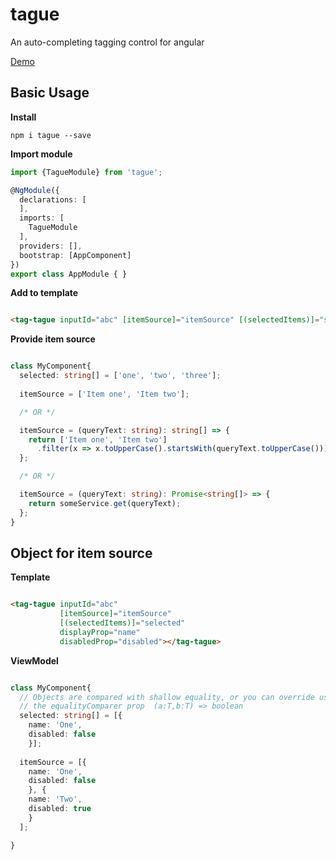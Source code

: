 # tague

An auto-completing tagging control for angular 

[Demo](https://stackblitz.com/edit/angular-jgfknn)

## Basic Usage

**Install**
```
npm i tague --save
```

**Import module**
```typescript
import {TagueModule} from 'tague';

@NgModule({
  declarations: [
  ],
  imports: [
    TagueModule
  ],
  providers: [],
  bootstrap: [AppComponent]
})
export class AppModule { }

```

**Add to template**
```html

<tag-tague inputId="abc" [itemSource]="itemSource" [(selectedItems)]="selected"></tag-tague>

```

**Provide item source**
```typescript

class MyComponent{
  selected: string[] = ['one', 'two', 'three'];
  
  itemSource = ['Item one', 'Item two'];

  /* OR */

  itemSource = (queryText: string): string[] => {
    return ['Item one', 'Item two']
      .filter(x => x.toUpperCase().startsWith(queryText.toUpperCase()));
  };

  /* OR */

  itemSource = (queryText: string): Promise<string[]> => {
    return someService.get(queryText);  
  };
}

```


## Object for item source

**Template**
```html

<tag-tague inputId="abc" 
           [itemSource]="itemSource" 
           [(selectedItems)]="selected"
           displayProp="name"
           disabledProp="disabled"></tag-tague>

```

**ViewModel**
```typescript

class MyComponent{
  // Objects are compared with shallow equality, or you can override using 
  // the equalityComparer prop  (a:T,b:T) => boolean
  selected: string[] = [{
    name: 'One',
    disabled: false
    }]; 
  
  itemSource = [{
    name: 'One',
    disabled: false
    }, {
    name: 'Two',
    disabled: true
    }
  ];

}

```
